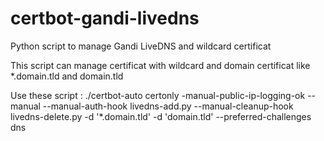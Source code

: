 # certbot-gandi-livedns
Python script to manage Gandi LiveDNS and wildcard certificat

This script can manage certificat with wildcard and domain certificat like
*.domain.tld and domain.tld

Use these script :
./certbot-auto certonly -manual-public-ip-logging-ok --manual --manual-auth-hook livedns-add.py --manual-cleanup-hook livedns-delete.py -d '*.domain.tld' -d 'domain.tld' --preferred-challenges dns

